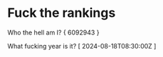 # Fuck the rankings

Who the hell am I?
{ 6092943 }

What fucking year is it?
[ 2024-08-18T08:30:00Z ]
